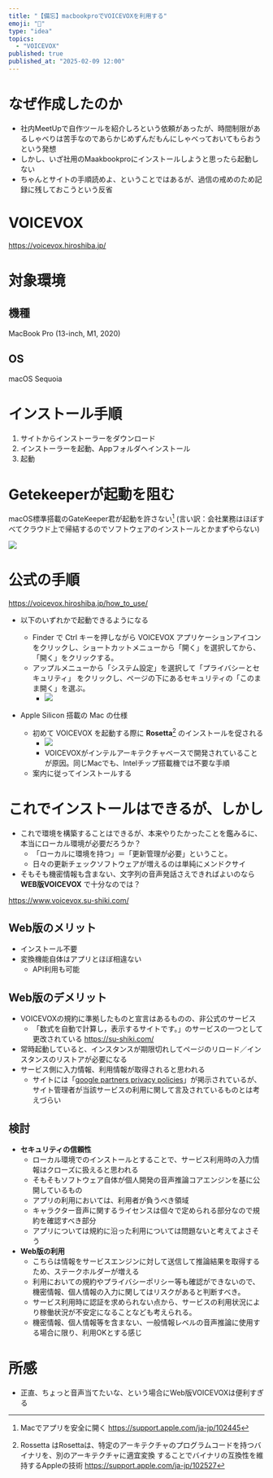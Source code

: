 ```yaml
---
title: "【備忘】macbookproでVOICEVOXを利用する"
emoji: "🦆"
type: "idea"
topics:
  - "VOICEVOX"
published: true
published_at: "2025-02-09 12:00"
---
```


# なぜ作成したのか
- 社内MeetUpで自作ツールを紹介しろという依頼があったが、時間制限があるしゃべりは苦手なのであらかじめずんだもんにしゃべっておいてもらおうという発想
- しかし、いざ社用のMaakbookproにインストールしようと思ったら起動しない
- ちゃんとサイトの手順読めよ、ということではあるが、過信の戒めのため記録に残しておこうという反省

# VOICEVOX
https://voicevox.hiroshiba.jp/

# 対象環境
## 機種
MacBook Pro (13-inch, M1, 2020)
## OS
macOS Sequoia

# インストール手順
1. サイトからインストーラーをダウンロード
2. インストーラーを起動、Appフォルダへインストール
3. 起動
   
# Getekeeperが起動を阻む
macOS標準搭載のGateKeeper君が起動を許さない[^1]
(言い訳：会社業務はほぼすべてクラウド上で帰結するのでソフトウェアのインストールとかまずやらない)

![](/images/2025020900001/2025020901.png)



# 公式の手順
https://voicevox.hiroshiba.jp/how_to_use/

- 以下のいずれかで起動できるようになる
  - Finder で Ctrl キーを押しながら VOICEVOX アプリケーションアイコンをクリックし、ショートカットメニューから「開く」を選択してから、「開く」をクリックする。
  - アップルメニューから「システム設定」を選択して「プライバシーとセキュリティ」 をクリックし、ページの下にあるセキュリティの「このまま開く」を選ぶ。
    - ![](/images/2025020900001/2025020902.png)

- Apple Silicon 搭載の Mac の仕様
  - 初めて VOICEVOX を起動する際に **Rosetta**[^2] のインストールを促される
    - ![](/images/2025020900001/2025020903.jpg)
    - VOICEVOXがインテルアーキテクチャベースで開発されていることが原因。同じMacでも、Intelチップ搭載機では不要な手順
  - 案内に従ってインストールする

# これでインストールはできるが、しかし

- これで環境を構築することはできるが、本来やりたかったことを鑑みるに、本当にローカル環境が必要だろうか？
  - 「ローカルに環境を持つ」＝「更新管理が必要」ということ。
  - 日々の更新チェックソフトウェアが増えるのは単純にメンドクサイ
- そもそも機密情報も含まない、文字列の音声発話さえできればよいのなら **WEB版VOICEVOX** で十分なのでは？

https://www.voicevox.su-shiki.com/

## Web版のメリット
- インストール不要
- 変換機能自体はアプリとほぼ相違ない
  - API利用も可能

## Web版のデメリット
- VOICEVOXの規約に準拠したものと宣言はあるものの、非公式のサービス
  - 「数式を自動で計算し，表示するサイトです。」のサービスの一つとして更改されている
  https://su-shiki.com/
- 常時起動していると、インスタンスが期限切れしてページのリロード／インスタンスのリストアが必要になる
- サービス側に入力情報、利用情報が取得されると思われる
  - サイトには「[google partners privacy policies](https://www.google.com/intl/en/policies/privacy/partners/)」が掲示されているが、サイト管理者が当該サービスの利用に関して言及されているものとは考えづらい

## 検討
- **セキュリティの信頼性**
  - ローカル環境でのインストールとすることで、サービス利用時の入力情報はクローズに扱えると思われる
  - そもそもソフトウェア自体が個人開発の音声推論コアエンジンを基に公開しているもの
  - アプリの利用においては、利用者が負うべき領域
  - キャラクター音声に関するライセンスは個々で定められる部分なので規約を確認すべき部分
  - アプリについては規約に沿った利用については問題ないと考えてよさそう
- **Web版の利用**
  - こちらは情報をサービスエンジンに対して送信して推論結果を取得するため、ステークホルダーが増える
  - 利用においての規約やプライバシーポリシー等も確認ができないので、機密情報、個人情報の入力に関してはリスクがあると判断すべき。
  - サービス利用時に認証を求められない点から、サービスの利用状況により稼働状況が不安定になることなども考えられる。
  - 機密情報、個人情報等を含まない、一般情報レベルの音声推論に使用する場合に限り、利用OKとする感じ

# 所感
- 正直、ちょっと音声当てたいな、という場合にWeb版VOICEVOXは便利すぎる


[^1]: Macでアプリを安全に開く
https://support.apple.com/ja-jp/102445

[^2]: Rossetta はRosettaは、特定のアーキテクチャのプログラムコードを持つバイナリを、別のアーキテクチャに適宜変換 することでバイナリの互換性を維持するAppleの技術
https://support.apple.com/ja-jp/102527



